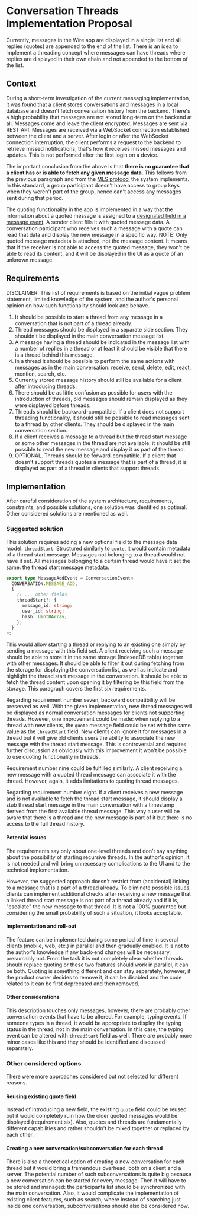 # Conversation Threads Implementation Proposal

Currently, messages in the Wire app are displayed in a single list and all replies (quotes) are appended to the end of the list. There is an idea to implement a threading concept where messages can have threads where replies are displayed in their own chain and not appended to the bottom of the list.

## Context

During a short-term investigation of the current messaging implementation, it was found that a client stores conversations and messages in a local database and doesn't fetch conversation history from the backend. There's a high probability that messages are not stored long-term on the backend at all. Messages come and leave the client encrypted. Messages are sent via REST API. Messages are received via a WebSocket connection established between the client and a server. After login or after the WebSocket connection interruption, the client performs a request to the backend to retrieve missed notifications, that's how it receives missed messages and updates. This is not performed after the first login on a device.

The important conclusion from the above is that **there is no guarantee that a client has or is able to fetch any given message data**. This follows from the previous paragraph and from the [MLS protocol](https://datatracker.ietf.org/doc/html/rfc9420) the system implements. In this standard, a group participant doesn't have access to group keys when they weren't part of the group, hence can't access any messages sent during that period.

The quoting functionality in the app is implemented in a way that the information about a quoted message is assigned to a [designated field in a message event](./src/script/conversation/EventBuilder.ts#L137). A sender client fills it with quoted message data. A conversation participant who receives such a message with a quote can read that data and display the new message in a specific way. NOTE: Only quoted message metadata is attached, not the message content. It means that if the receiver is not able to access the quoted message, they won't be able to read its content, and it will be displayed in the UI as a quote of an unknown message.

## Requirements

DISCLAIMER: This list of requirements is based on the initial vague problem statement, limited knowledge of the system, and the author's personal opinion on how such functionality should look and behave.

1. It should be possible to start a thread from any message in a conversation that is not part of a thread already.
2. Thread messages should be displayed in a separate side section. They shouldn't be displayed in the main conversation message list.
3. A message having a thread should be indicated in the message list with a number of replies in a thread or at least it should be visible that there is a thread behind this message.
4. In a thread it should be possible to perform the same actions with messages as in the main conversation: receive, send, delete, edit, react, mention, search, etc.
5. Currently stored message history should still be available for a client after introducing threads.
6. There should be as little confusion as possible for users with the introduction of threads, old messages should remain displayed as they were displayed before threads.
7. Threads should be backward-compatible. If a client does not support threading functionality, it should still be possible to read messages sent to a thread by other clients. They should be displayed in the main conversation section.
8. If a client receives a message to a thread but the thread start message or some other messages in the thread are not available, it should be still possible to read the new message and display it as part of the thread.
9. OPTIONAL. Threads should be forward-compatible. If a client that doesn't support threads quotes a message that is part of a thread, it is displayed as part of a thread in clients that support threads.

## Implementation

After careful consideration of the system architecture, requirements, constraints, and possible solutions, one solution was identified as optimal. Other considered solutions are mentioned as well.

### Suggested solution

This solution requires adding a new optional field to the message data model: `threadStart`. Structured similarly to `quote`, it would contain metadata of a thread start message. Messages not belonging to a thread would not have it set. All messages belonging to a certain thread would have it set the same: the thread start message metadata.

```typescript
export type MessageAddEvent = ConversationEvent<
  CONVERSATION.MESSAGE_ADD,
  {
    // ... other fields
    threadStart?: {
      message_id: string;
      user_id: string;
      hash: Uint8Array;
    };
  }
>;
```

This would allow starting a thread or replying to an existing one simply by sending a message with this field set. A client receiving such a message should be able to store it in the same storage (IndexedDB table) together with other messages. It should be able to filter it out during fetching from the storage for displaying the conversation list, as well as indicate and highlight the thread start message in the conversation. It should be able to fetch the thread content upon opening it by filtering by this field from the storage. This paragraph covers the first six requirements.

Regarding requirement number seven, backward compatibility will be preserved as well. With the given implementation, new thread messages will be displayed as normal conversation messages for clients not supporting threads. However, one improvement could be made: when replying to a thread with new clients, the `quote` message field could be set with the same value as the `threadStart` field. New clients can ignore it for messages in a thread but it will give old clients users the ability to associate the new message with the thread start message. This is controversial and requires further discussion as obviously with this improvement it won't be possible to use quoting functionality in threads.

Requirement number nine could be fulfilled similarly. A client receiving a new message with a quoted thread message can associate it with the thread. However, again, it adds limitations to quoting thread messages.

Regarding requirement number eight. If a client receives a new message and is not available to fetch the thread start message, it should display a stub thread start message in the main conversation with a timestamp derived from the first available thread message. This way a user will be aware that there is a thread and the new message is part of it but there is no access to the full thread history.

#### Potential issues

The requirements say only about one-level threads and don't say anything about the possibility of starting recursive threads. In the author's opinion, it is not needed and will bring unnecessary complications to the UI and to the technical implementation.

However, the suggested approach doesn't restrict from (accidental) linking to a message that is a part of a thread already. To eliminate possible issues, clients can implement additional checks after receiving a new message that a linked thread start message is not part of a thread already and if it is, "escalate" the new message to that thread. It is not a 100% guarantee but considering the small probability of such a situation, it looks acceptable.

#### Implementation and roll-out

The feature can be implemented during some period of time in several clients (mobile, web, etc.) in parallel and then gradually enabled. It is not to the author's knowledge if any back-end changes will be necessary, presumably not. From the task it is not completely clear whether threads should replace quoting or these two features should work in parallel, it can be both. Quoting is something different and can stay separately, however, if the product owner decides to remove it, it can be disabled and the code related to it can be first deprecated and then removed.

#### Other considerations

This description touches only messages, however, there are probably other conversation events that have to be altered. For example, typing events. If someone types in a thread, it would be appropriate to display the typing status in the thread, not in the main conversation. In this case, the typing event can be altered with `threadStart` field as well. There are probably more minor cases like this and they should be identified and discussed separately.

### Other considered options

There were more approaches considered but not selected for different reasons.

#### Reusing existing quote field

Instead of introducing a new field, the existing `quote` field could be reused but it would completely ruin how the older quoted messages would be displayed (requirement six). Also, quotes and threads are fundamentally different capabilities and rather shouldn't be mixed together or replaced by each other.

#### Creating a new conversation/subconversation for each thread

There is also a theoretical option of creating a new conversation for each thread but it would bring a tremendous overhead, both on a client and a server. The potential number of such subconversations is quite big because a new conversation can be started for every message. Then it will have to be stored and managed: the participants list should be synchronized with the main conversation. Also, it would complicate the implementation of existing client features, such as search, where instead of searching just inside one conversation, subconversations should also be considered now.
